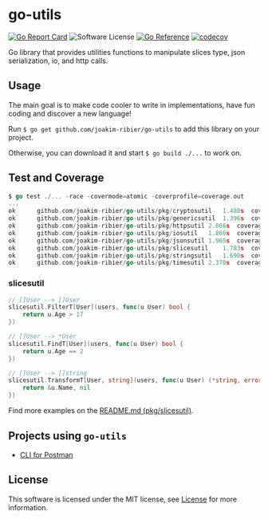 # go-utils

[![Go Report Card](https://goreportcard.com/badge/github.com/joakim-ribier/go-utils)](https://goreportcard.com/report/github.com/joakim-ribier/go-utils)
![Software License](https://img.shields.io/badge/license-MIT-brightgreen.svg?style=flat-square)
[![Go Reference](https://pkg.go.dev/badge/image)](https://pkg.go.dev/github.com/joakim-ribier/go-utils)
[![codecov](https://codecov.io/gh/joakim-ribier/go-utils/graph/badge.svg?token=AUAOC8992T)](https://codecov.io/gh/joakim-ribier/go-utils)

Go library that provides utilities functions to manipulate slices type, json serialization, io, and http calls.

## Usage

The main goal is to make code cooler to write in implementations, have fun coding and discover a new language!

Run `$ go get github.com/joakim-ribier/go-utils` to add this library on your project.

Otherwise, you can download it and start `$ go build ./...` to work on.

## Test and Coverage

```go
$ go test ./... -race -covermode=atomic -coverprofile=coverage.out
...
ok  	github.com/joakim-ribier/go-utils/pkg/cryptosutil	1.480s	coverage: 80.0% of statements
ok  	github.com/joakim-ribier/go-utils/pkg/genericsutil	1.396s	coverage: 100.0% of statements
ok  	github.com/joakim-ribier/go-utils/pkg/httpsutil	2.066s	coverage: 37.5% of statements
ok  	github.com/joakim-ribier/go-utils/pkg/iosutil	1.866s	coverage: 100.0% of statements
ok  	github.com/joakim-ribier/go-utils/pkg/jsonsutil	1.965s	coverage: 100.0% of statements
ok  	github.com/joakim-ribier/go-utils/pkg/slicesutil	1.783s	coverage: 100.0% of statements
ok  	github.com/joakim-ribier/go-utils/pkg/stringsutil	1.690s	coverage: 100.0% of statements
ok  	github.com/joakim-ribier/go-utils/pkg/timesutil	2.370s	coverage: 100.0% of statements
```

### slicesutil

```go
// []User --> []User
slicesutil.FilterT[User](users, func(u User) bool {
	return u.Age > 17
})

// []User --> *User
slicesutil.FindT[User](users, func(u User) bool {
	return u.Age == 2
})

// []User --> []string
slicesutil.TransformT[User, string](users, func(u User) (*string, error) {
	return &u.Name, nil
})
````

Find more examples on the [README.md (pkg/slicesutil)](pkg/slicesutil/README.md).

## Projects using `go-utils`

* [CLI for Postman](https://github.com/joakim-ribier/gcli-4postman)

## License
This software is licensed under the MIT license, see [License](https://github.com/joakim-ribier/go-utils/blob/main/LICENSE) for more information.